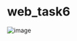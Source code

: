 # web_task6

![image](https://user-images.githubusercontent.com/88463009/206879666-7628155e-cab5-4127-b900-173e9d4e3b2b.png)

